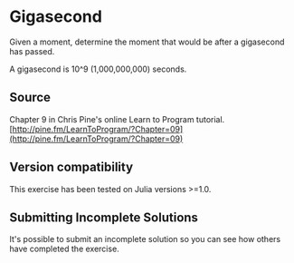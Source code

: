 # Gigasecond

Given a moment, determine the moment that would be after a gigasecond
has passed.

A gigasecond is 10^9 (1,000,000,000) seconds.

## Source

Chapter 9 in Chris Pine's online Learn to Program tutorial. [http://pine.fm/LearnToProgram/?Chapter=09](http://pine.fm/LearnToProgram/?Chapter=09)

## Version compatibility
This exercise has been tested on Julia versions >=1.0.

## Submitting Incomplete Solutions
It's possible to submit an incomplete solution so you can see how others have completed the exercise.
